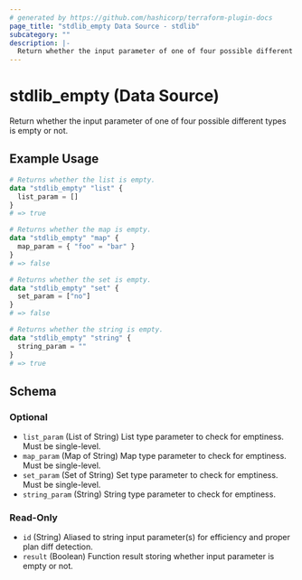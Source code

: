 ```yaml
---
# generated by https://github.com/hashicorp/terraform-plugin-docs
page_title: "stdlib_empty Data Source - stdlib"
subcategory: ""
description: |-
  Return whether the input parameter of one of four possible different types is empty or not.
---
```


# stdlib_empty (Data Source)

Return whether the input parameter of one of four possible different types is empty or not.

## Example Usage

```terraform
# Returns whether the list is empty.
data "stdlib_empty" "list" {
  list_param = []
}
# => true

# Returns whether the map is empty.
data "stdlib_empty" "map" {
  map_param = { "foo" = "bar" }
}
# => false

# Returns whether the set is empty.
data "stdlib_empty" "set" {
  set_param = ["no"]
}
# => false

# Returns whether the string is empty.
data "stdlib_empty" "string" {
  string_param = ""
}
# => true
```

<!-- schema generated by tfplugindocs -->
## Schema

### Optional

- `list_param` (List of String) List type parameter to check for emptiness. Must be single-level.
- `map_param` (Map of String) Map type parameter to check for emptiness. Must be single-level.
- `set_param` (Set of String) Set type parameter to check for emptiness. Must be single-level.
- `string_param` (String) String type parameter to check for emptiness.

### Read-Only

- `id` (String) Aliased to string input parameter(s) for efficiency and proper plan diff detection.
- `result` (Boolean) Function result storing whether input parameter is empty or not.

